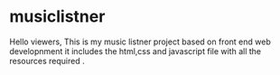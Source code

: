 # musiclistner

Hello viewers, 
This is my music listner project based on front end web developnment it includes the html,css and javascript file with all the resources required . 
